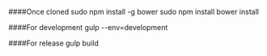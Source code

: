 ####Once cloned
    sudo npm install -g bower
    sudo npm install
    bower install

####For development
    gulp --env=development

####For release
    gulp build

